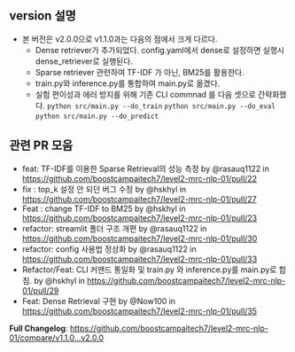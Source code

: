 ## version 설명
- 본 버전은 v2.0.0으로 v1.1.0과는 다음의 점에서 크게 다르다.
  - Dense retriever가 추가되었다. config.yaml에서 dense로 설정하면 실행시 dense_retriever로 실행된다.
  - Sparse retriever 관련하여 TF-IDF 가 아닌, BM25를 활용한다.
  - train.py와 inference.py를 통합하여 main.py로 옮겼다.
  - 실험 편이성과 에러 방지를 위해 기존 CLI commnad 를 다음 셋으로 간략화했다.
    `python src/main.py --do_train`
    `python src/main.py --do_eval`
    `python src/main.py --do_predict`


## 관련 PR 모음
* feat: TF-IDF를 이용한 Sparse Retrieval의 성능 측정 by @rasauq1122 in https://github.com/boostcampaitech7/level2-mrc-nlp-01/pull/22
* fix : top_k 설정 안 되던 버그 수정 by @hskhyl in https://github.com/boostcampaitech7/level2-mrc-nlp-01/pull/27
* Feat : change TF-IDF to BM25 by @hskhyl in https://github.com/boostcampaitech7/level2-mrc-nlp-01/pull/23
* refactor: streamlit 폴더 구조 개편 by @rasauq1122 in https://github.com/boostcampaitech7/level2-mrc-nlp-01/pull/30
* refactor: config 사용법 정상화 by @rasauq1122 in https://github.com/boostcampaitech7/level2-mrc-nlp-01/pull/33
* Refactor/Feat: CLI 커맨드 통일화 및 train.py 와 inference.py를 main.py로 합침. by @hskhyl in https://github.com/boostcampaitech7/level2-mrc-nlp-01/pull/29
* Feat: Dense Retrieval 구현 by @Now100 in https://github.com/boostcampaitech7/level2-mrc-nlp-01/pull/35


**Full Changelog**: https://github.com/boostcampaitech7/level2-mrc-nlp-01/compare/v1.1.0...v2.0.0
